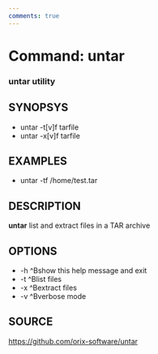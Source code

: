 ```yaml
---
comments: true
---
```

# Command: untar

### untar utility

## SYNOPSYS
+ untar -t[v]f tarfile
+ untar -x[v]f tarfile

## EXAMPLES
+ untar -tf /home/test.tar

## DESCRIPTION
**untar** list and extract files in a TAR archive

## OPTIONS
*  -h ^Bshow this help message and exit
*  -t ^Blist files
*  -x ^Bextract files
*  -v ^Bverbose mode

## SOURCE
https://github.com/orix-software/untar

